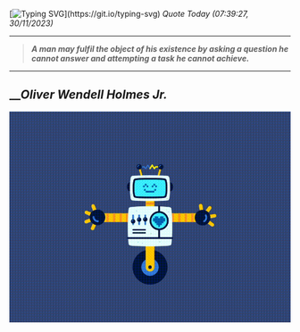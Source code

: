 [![Typing SVG](https://readme-typing-svg.herokuapp.com?font=Press+Start+2P&color=C2F784&size=35&width=900&height=100&lines=Hello+World%2C+I'm+Hung+!)](https://git.io/typing-svg) 
_Quote Today (07:39:27, 30/11/2023)_
___
>**_A man may fulfil the object of his existence by asking a question he cannot answer and attempting a task he cannot achieve._**
___

## __**_Oliver Wendell Holmes Jr._**

![RobotDance](src/assets/images/robot-dancing-dribble.gif?style=center)
